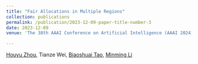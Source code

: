 ```yaml
---
title: "Fair Allocations in Multiple Regions"
collection: publications
permalink: /publication/2023-12-09-paper-title-number-3
date: 2023-12-09
venue: 'The 38th AAAI Conference on Artificial Intelligence (AAAI 2024)'

---
```


[Houyu Zhou](https://houyuzhou.github.io), Tianze Wei, [Biaoshuai Tao](https://jhc.sjtu.edu.cn/~bstao/), [Minming Li](https://www.cs.cityu.edu.hk/~minmli/)

